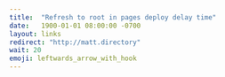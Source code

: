 ```yaml
---
title:  "Refresh to root in pages deploy delay time"
date:   1900-01-01 08:00:00 -0700
layout: links
redirect: "http://matt.directory"
wait: 20
emoji: leftwards_arrow_with_hook
---
```


